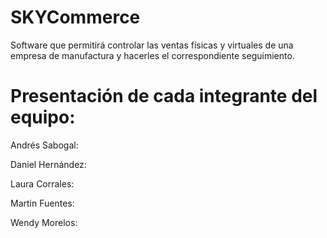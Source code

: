 # SKYCommerce
Software que permitirá controlar las ventas físicas y virtuales de una empresa de manufactura y hacerles el correspondiente seguimiento.
# Presentación de cada integrante del equipo:
Andrés Sabogal:

Daniel Hernández:

Laura Corrales:

Martin Fuentes:

Wendy Morelos:
